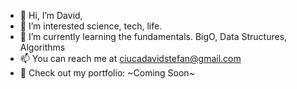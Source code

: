 - 👋 Hi, I’m David,
- 👀 I’m interested science, tech, life.
- 🌱 I’m currently learning the fundamentals. BigO, Data Structures, Algorithms
- 📫 You can reach me at ciucadavidstefan@gmail.com
- 👀 Check out my portfolio: ~Coming Soon~

<!---
cdavidstefan/cdavidstefan is a ✨ special ✨ repository because its `README.md` (this file) appears on your GitHub profile.
You can click the Preview link to take a look at your changes.
--->
